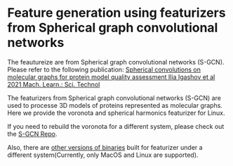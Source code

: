 # Feature generation using featurizers from Spherical graph convolutional networks 

The feautureize are from Spherical graph convolutional networks (S-GCN). Please refer to the following publication:
[Spherical convolutions on molecular graphs for protein model quality assessment Ilia Igashov et al 2021 Mach. Learn.: Sci. Technol](https://iopscience.iop.org/article/10.1088/2632-2153/abf856/pdf)

The featurizers from Spherical graph convolutional networks (S-GCN) are used to processe 3D models of proteins represented as molecular graphs.
Here we provide the voronota and spherical harmonics featurizer for Linux.

If you need to rebuild the voronota for a different system, please check out the [S-GCN Repo](https://gitlab.inria.fr/GruLab/s-gcn/-/tree/master/#voronota).

Also, there are [other versions of binaries](https://gitlab.inria.fr/GruLab/s-gcn/-/tree/master/#spherical-harmonics-featurizer) built for featurizer under a different system(Currently, only MacOS and Linux are supported).
